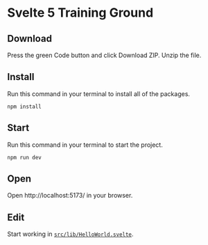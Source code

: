 # Svelte 5 Training Ground

## Download

Press the green Code button and click Download ZIP. Unzip the file.

## Install

Run this command in your terminal to install all of the packages.

```
npm install
```

## Start

Run this command in your terminal to start the project.

```
npm run dev
```

## Open

Open http://localhost:5173/ in your browser.

## Edit

Start working in [`src/lib/HelloWorld.svelte`](src/lib/HelloWorld.svelte).
